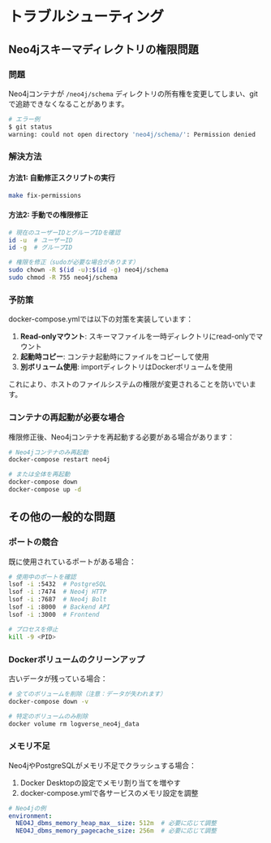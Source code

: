 # トラブルシューティング

## Neo4jスキーマディレクトリの権限問題

### 問題
Neo4jコンテナが `/neo4j/schema` ディレクトリの所有権を変更してしまい、gitで追跡できなくなることがあります。

```bash
# エラー例
$ git status
warning: could not open directory 'neo4j/schema/': Permission denied
```

### 解決方法

#### 方法1: 自動修正スクリプトの実行
```bash
make fix-permissions
```

#### 方法2: 手動での権限修正
```bash
# 現在のユーザーIDとグループIDを確認
id -u  # ユーザーID
id -g  # グループID

# 権限を修正（sudoが必要な場合があります）
sudo chown -R $(id -u):$(id -g) neo4j/schema
sudo chmod -R 755 neo4j/schema
```

### 予防策

docker-compose.ymlでは以下の対策を実装しています：

1. **Read-onlyマウント**: スキーマファイルを一時ディレクトリにread-onlyでマウント
2. **起動時コピー**: コンテナ起動時にファイルをコピーして使用
3. **別ボリューム使用**: importディレクトリはDockerボリュームを使用

これにより、ホストのファイルシステムの権限が変更されることを防いでいます。

### コンテナの再起動が必要な場合

権限修正後、Neo4jコンテナを再起動する必要がある場合があります：

```bash
# Neo4jコンテナのみ再起動
docker-compose restart neo4j

# または全体を再起動
docker-compose down
docker-compose up -d
```

## その他の一般的な問題

### ポートの競合

既に使用されているポートがある場合：

```bash
# 使用中のポートを確認
lsof -i :5432  # PostgreSQL
lsof -i :7474  # Neo4j HTTP
lsof -i :7687  # Neo4j Bolt
lsof -i :8000  # Backend API
lsof -i :3000  # Frontend

# プロセスを停止
kill -9 <PID>
```

### Dockerボリュームのクリーンアップ

古いデータが残っている場合：

```bash
# 全てのボリュームを削除（注意：データが失われます）
docker-compose down -v

# 特定のボリュームのみ削除
docker volume rm logverse_neo4j_data
```

### メモリ不足

Neo4jやPostgreSQLがメモリ不足でクラッシュする場合：

1. Docker Desktopの設定でメモリ割り当てを増やす
2. docker-compose.ymlで各サービスのメモリ設定を調整

```yaml
# Neo4jの例
environment:
  NEO4J_dbms_memory_heap_max__size: 512m  # 必要に応じて調整
  NEO4J_dbms_memory_pagecache_size: 256m  # 必要に応じて調整
```